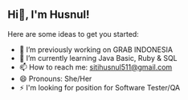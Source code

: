## **Hi👋, I'm Husnul!**


Here are some ideas to get you started:

- 🔭 I’m previously working on GRAB INDONESIA
- 🌱 I’m currently learning Java Basic, Ruby & SQL
- 📫 How to reach me: sitihusnul511@gmail.com
- 😄 Pronouns: She/Her
- ⚡ I'm looking for position for Software Tester/QA
